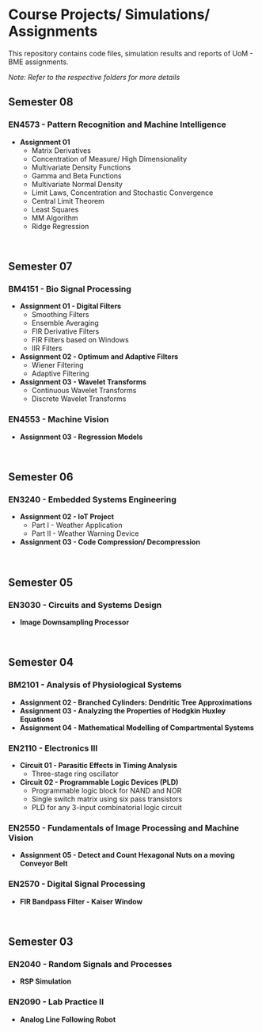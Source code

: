 # Course Projects/ Simulations/ Assignments

This repository contains code files, simulation results and reports of UoM - BME assignments.  

*Note: Refer to the respective folders for more details*

## Semester 08

### EN4573 - Pattern Recognition and Machine Intelligence
* **Assignment 01**
  * Matrix Derivatives
  * Concentration of Measure/ High Dimensionality
  * Multivariate Density Functions
  * Gamma and Beta Functions
  * Multivariate Normal Density
  * Limit Laws, Concentration and Stochastic Convergence
  * Central Limit Theorem
  * Least Squares
  * MM Algorithm
  * Ridge Regression

$~$

## Semester 07

### BM4151 - Bio Signal Processing
* **Assignment 01 - Digital Filters**
  * Smoothing Filters
  * Ensemble Averaging
  * FIR Derivative Filters
  * FIR Filters based on Windows
  * IIR Filters 
* **Assignment 02 - Optimum and Adaptive Filters**
  * Wiener Filtering
  * Adaptive Filtering
* **Assignment 03 - Wavelet Transforms**
  * Continuous Wavelet Transforms
  * Discrete Wavelet Transforms

### EN4553 - Machine Vision
* **Assignment 03 - Regression Models**<br>

$~$
## Semester 06


### EN3240 - Embedded Systems Engineering
* **Assignment 02 - IoT Project**
  * Part I - Weather Application
  * Part II - Weather Warning Device
* **Assignment 03 - Code Compression/ Decompression**
 
$~$
## Semester 05


### EN3030 - Circuits and Systems Design
* **Image Downsampling Processor**

$~$
## Semester 04
 

### BM2101 - Analysis of Physiological Systems
* **Assignment 02 - Branched Cylinders: Dendritic Tree Approximations**
* **Assignment 03 - Analyzing the Properties of Hodgkin Huxley Equations**
* **Assignment 04 - Mathematical Modelling of Compartmental Systems**

### EN2110 - Electronics III
* **Circuit 01 - Parasitic Effects in Timing Analysis**
  * Three-stage ring oscillator
* **Circuit 02 - Programmable Logic Devices (PLD)**
  * Programmable logic block for NAND and NOR
  * Single switch matrix using six pass transistors
  * PLD for any 3-input combinatorial logic circuit

### EN2550 - Fundamentals of Image Processing and Machine Vision
* **Assignment 05 - Detect and Count Hexagonal Nuts on a moving Conveyor Belt**

### EN2570 - Digital Signal Processing
* **FIR Bandpass Filter - Kaiser Window**
 
$~$
## Semester 03


### EN2040 - Random Signals and Processes
* **RSP Simulation**

### EN2090 - Lab Practice II
* **Analog Line Following Robot**
 

